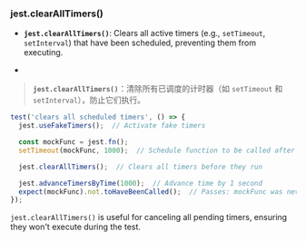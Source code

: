 ### jest.clearAllTimers()

- **`jest.clearAllTimers()`**: Clears all active timers (e.g., `setTimeout`, `setInterval`) that have been scheduled, preventing them from executing.

- <audio src="..\..\mp3/`jest.clearAllT (1).mp3"></audio>

> **`jest.clearAllTimers()`**：清除所有已调度的计时器（如 `setTimeout` 和 `setInterval`），防止它们执行。
>
> <audio src="..\..\mp3/`jest.clearAllT.mp3"></audio>

```js
test('clears all scheduled timers', () => {
  jest.useFakeTimers();  // Activate fake timers

  const mockFunc = jest.fn();
  setTimeout(mockFunc, 1000);  // Schedule function to be called after 1 second

  jest.clearAllTimers();  // Clears all timers before they run

  jest.advanceTimersByTime(1000);  // Advance time by 1 second
  expect(mockFunc).not.toHaveBeenCalled();  // Passes: mockFunc was never called
});
```

<audio src="..\..\mp3/这段代码展示了如何使用`jes.mp3"></audio>

`jest.clearAllTimers()` is useful for canceling all pending timers, ensuring they won't execute during the test.